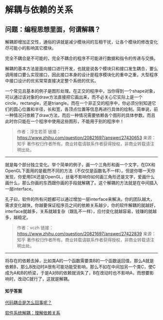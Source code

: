 # 解耦与依赖的关系

<!--
create time: 2018-07-31 15:48:53
Author: <黄东鸿>
-->

## 问题：编程思想里面，何谓解耦？

解耦即增加正交性，通俗的讲就是减少模块间的互相干扰，让各个模块的修改变化尽可能小的影响其它模块。

完全不耦合是不可能的，完全不耦合的程序不可能进行数据和指令的传递与交换。

解耦的基本方法是面向接口进行开发，也就是说各个模块只和接口发生耦合，要么调用接口要么实现接口，因此接口本身的设计是程序模块化的重中之重，大型程序中接口设计的优劣常常直接决定整个系统的优劣。

一个常见且基本的例子是图形处理。在正交的程序中，当你得到一个shape对象，可以通过该对象的draw方法直接把它画出来，而不必关心它实际上是一个 circle，rectangle，还是triangle。而在一个非正交的程序中，你必须分别知道它们的圆心位置和半径，长和宽，各顶点位置等信息再进行具体的绘制。简单说，前一种情况只依赖了draw方法，而后一种情况需要依赖各个图形的具体参数。而且此时你只能在一个程序中使用这些图形，不能用于别的程序中！

> 作者：浮生若茶
> 链接：https://www.zhihu.com/question/20821697/answer/27430653
> 来源：知乎
> 著作权归作者所有。商业转载请联系作者获得授权，非商业转载请注明出处。

-----

就是每个部分独立变化。举个简单的例子，画一个三角形和画一个文字，在DX和OpenGL下面用的是截然不同的方法（不仅仅是函数名不一样）。但是你哪一天你发现，你爱用DX还是OpenGL，丝毫不影响你如何画三角形还是文字，爱画什么画什么，那么你画的东西跟你画的手段就解耦了。这个解耦的方法就是在中间插入一层interface。

孔子曰，软件的所有问题都可以通过增加一层interface来解决。你的团队越大，需求变化越快，你越要保证程序员之间的依赖关系越少，你的软件解耦的就越好，interface就越多，关系就越复杂（跟乱不一样），应付变化就越容易，钱赚的就越多，越稳定。

> 作者：vczh
> 链接：https://www.zhihu.com/question/20821697/answer/27422839
> 来源：知乎
> 著作权归作者所有。商业转载请联系作者获得授权，非商业转载请注明出处。

----

将存在的依赖去掉，比如类A的一个函数需要类B的一个函数返回值，那么A就是依赖B，那么B改动时A很有可能功能受影响，那么不如在中间加另一个类C，使C成为A和B的桥梁，于是A对B的依赖就消失了，B在改动时也不影响A，而想要影响时，改动C就行了，这就是解耦。


#### 知乎答案

[代码耦合是怎么回事呢？](https://www.zhihu.com/question/21386172)

[软件系统解耦：理解依赖关系](https://zhuanlan.zhihu.com/p/31391535)